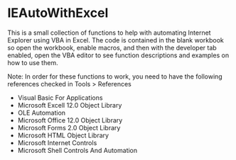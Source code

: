 # IEAutoWithExcel
This is a small collection of functions to help with automating Internet Explorer using VBA in Excel.
The code is contained in the blank workbook so open the workbook, enable macros, and then with the developer tab enabled,
open the VBA editor to see function descriptions and examples on how to use them.

Note: In order for these functions to work, you need to have the following references checked in Tools > References

* Visual Basic For Applications
* Microsoft Excell 12.0 Object Library
* OLE Automation
* Microsoft Office 12.0 Object Library
* Microsoft Forms 2.0 Object Library
* Microsoft HTML Object Library
* Microsoft Internet Controls
* Microsoft Shell Controls And Automation
